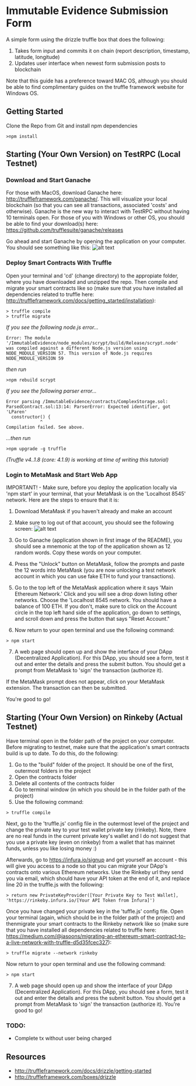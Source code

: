 # Immutable Evidence Submission Form 

A simple form using the drizzle truffle box that does the following: 

1. Takes form input and commits it on chain (report description, timestamp, latitude, longitude)
2. Updates user interface when newest form submission posts to blockchain

Note that this guide has a preference toward MAC OS, although you should be able to find complimentary guides on the truffle framework website for Windows OS. 

## Getting Started

Clone the Repo from Git and install npm dependencies
```
>npm install
 ```

## Starting (Your Own Version) on TestRPC (Local Testnet)

### Download and Start Ganache

For those with MacOS, download Ganache here: http://truffleframework.com/ganache/. This will visualize your local blockchain (so that you can see all transactions, associated 'costs' and otherwise). Ganache is the new way to interact with TestRPC without having 10 terminals open. For those of you with Windows or other OS, you should be able to find your download(s) here: https://github.com/trufflesuite/ganache/releases


Go ahead and start Ganache by opening the application on your computer. You should see something like this: 
![alt text](http://truffleframework.com/images/suite/ganache/ganache-window.png)


### Deploy Smart Contracts With Truffle

Open your terminal and 'cd' (change directory) to the appropiate folder, where you have downloaded and unzipped the repo. Then compile and migrate your smart contracts like so (make sure that you have installed all dependencies related to truffle here: http://truffleframework.com/docs/getting_started/installation): 
```
> truffle compile
> truffle migrate 
```

*If you see the following node.js error...*
```
Error: The module '/ImmutableEvidence/node_modules/scrypt/build/Release/scrypt.node'
was compiled against a different Node.js version using
NODE_MODULE_VERSION 57. This version of Node.js requires
NODE_MODULE_VERSION 59
```
*then run*
```
>npm rebuild scrypt
```

*If you see the following parser error...*
```
Error parsing /ImmutableEvidence/contracts/ComplexStorage.sol: 
ParsedContract.sol:13:14: ParserError: Expected identifier, got 'LParen'
  constructor() {
             ^
Compilation failed. See above.
```
*...then run*
```
>npm upgrade -g truffle
``` 
*(Truffle v4..1.8 (core: 4.1.9) is working at time of writing this tutorial)*


### Login to MetaMask and Start Web App

IMPORTANT! - Make sure, before you deploy the application locally via 'npm start' in your terminal, that your MetaMask is on the 'Localhost 8545' network. Here are the steps to ensure that it is: 

1. Download MetaMask if you haven't already and make an account  

2. Make sure to log out of that account, you should see the following screen: 
![alt text](https://steemitimages.com/0x0/http://i.imgsafe.org/1a87d9810c.png)

3. Go to Ganache (application shown in first image of the README), you should see a mnemonic at the top of the application shown as 12 random words. Copy these words on your computer. 

4. Press the "Unlock" button on MetaMask, follow the prompts and paste the 12 words into MetaMask (you are now unlocking a test network account in which you can use fake ETH to fund your transactions). 

5. Go to the top left of the MetaMask application where it says 'Main Ethereum Network.' Click and you will see a drop down listing other networks. Choose the 'Localhost 8545 network. You should have a balance of 100 ETH. If you don't, make sure to click on the Account circle in the top left hand side of the application, go down to settings, and scroll down and press the button that says "Reset Account."

6. Now return to your open terminal and use the following command: 
```
> npm start
```

7. A web page should open up and show the interface of your DApp (Decentralized Application). For this DApp, you should see a form, test it out and enter the details and press the submit button. You should get a prompt from MetaMask to 'sign' the transaction (authorize it). 

If the MetaMask prompt does not appear, click on your MetaMask extension.  The transaction can then be submitted.

You're good to go!



## Starting (Your Own Version) on Rinkeby (Actual Testnet)

Have terminal open in the folder path of the project on your computer. Before migrating to testnet, make sure that the application's smart contracts build is up to date. To do this, do the following: 

1. Go to the "build" folder of the project. It should be one of the first, outermost folders in the project 
2. Open the contracts folder
3. Delete all contents of the contracts folder
4. Go to terminal window (in which you should be in the folder path of the project)
5. Use the following command: 
```
> truffle compile
```

Next, go to the 'truffle.js' config file in the outermost level of the project and change the private key to your test wallet private key (rinkeby). Note, there are no real funds in the current private key's wallet and I do not suggest that you use a private key (even on rinkeby) from a wallet that has mainnet funds, unless you like losing money :)

Afterwards, go to https://infura.io/signup and get yourself an account - this will give you access to a node so that you can migrate your DApp's contracts onto various Ethereum networks. Use the Rinkeby url they send you via email, which should have your API token at the end of it, and replace line 20 in the truffle.js with the following:
```
> return new PrivateKeyProvider([Your Private Key to Test Wallet], 'https://rinkeby.infura.io/[Your API Token from Infura]') 
```

Once you have changed your private key in the 'tuffle.js' config file. Open your terminal (again, which should be in the folder path of the project) and thenmigrate your smart contracts to the Rinkeby network like so (make sure that you have installed all dependencies related to truffle here: https://medium.com/@jasoons/migrating-an-ethereum-smart-contract-to-a-live-network-with-truffle-d5d35fcec327): 
```
> truffle migrate --network rinkeby 
```

Now return to your open terminal and use the following command: 
```
> npm start
```

7. A web page should open up and show the interface of your DApp (Decentralized Application). For this DApp, you should see a form, test it out and enter the details and press the submit button. You should get a prompt from MetaMask to 'sign' the transaction (authorize it). You're good to go!

### TODO:
* Complete tx without user being charged 


## Resources

* http://truffleframework.com/docs/drizzle/getting-started
* http://truffleframework.com/boxes/drizzle

